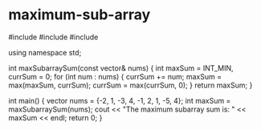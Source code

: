 # maximum-sub-array

#include <iostream>
#include <vector>
#include <algorithm>

using namespace std;

int maxSubarraySum(const vector<int>& nums) {
    int maxSum = INT_MIN, currSum = 0;
    for (int num : nums) {
        currSum += num;
        maxSum = max(maxSum, currSum);
        currSum = max(currSum, 0);
    }
    return maxSum;
}

int main() {
    vector<int> nums = {-2, 1, -3, 4, -1, 2, 1, -5, 4};
    int maxSum = maxSubarraySum(nums);
    cout << "The maximum subarray sum is: " << maxSum << endl;
    return 0;
}
